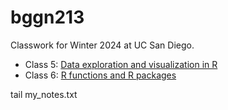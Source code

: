 # bggn213
Classwork for Winter 2024 at UC San Diego.

- Class 5: [Data exploration and visualization in R]()
- Class 6: [R functions and R packages]()


tail my_notes.txt

